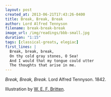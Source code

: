 ```yaml
---
layout: post
created_at: 2013-06-21T17:43:26-0400
title: Break, Break, Break
author: Lord Alfred Tennyson
filename: break-break-break
image_url: /img/readings/bbb-small.jpg
duration: "1:15"
tags: [classical-greats, elegiac]
first_lines: |
  Break, break, break,
  On thy cold gray stones, O Sea!
  And I would that my tongue could utter
  The thoughts that arise in me.
---
```


_Break, Break, Break_.  Lord Alfred Tennyson.  1842.

Illustration by [W. E. F. Britten](http://en.wikipedia.org/wiki/File:W.E.F._Britten_-_The_Early_Poems_of_Alfred,_Lord_Tennyson_-_Break,_Break,_Break.jpg).
